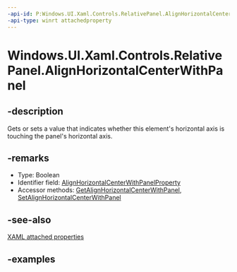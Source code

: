 ```yaml
---
-api-id: P:Windows.UI.Xaml.Controls.RelativePanel.AlignHorizontalCenterWithPanel
-api-type: winrt attachedproperty
---
```


# Windows.UI.Xaml.Controls.RelativePanel.AlignHorizontalCenterWithPanel

<!--
see GetAlignHorizontalCenterWithPanel, and SetAlignHorizontalCenterWithPanel
-->

## -description

Gets or sets a value that indicates whether this element's horizontal axis is touching the panel's horizontal axis.

## -remarks

<ul><li>Type: Boolean</li><li>Identifier field: <a href="/uwp/api/windows.ui.xaml.controls.relativepanel.alignhorizontalcenterwithpanelproperty">AlignHorizontalCenterWithPanelProperty</a></li><li>Accessor methods: <a href="/uwp/api/windows.ui.xaml.controls.relativepanel.getalignhorizontalcenterwithpanel">GetAlignHorizontalCenterWithPanel</a>, <a href="/uwp/api/windows.ui.xaml.controls.relativepanel.setalignhorizontalcenterwithpanel">SetAlignHorizontalCenterWithPanel</a></li></ul>

## -see-also

[XAML attached properties](/windows/uwp/xaml-platform/attached-properties-overview)

## -examples
